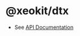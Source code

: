 # @xeokit/dtx

* See [API Documentation](https://xeokit.github.io/sdk/docs/api/modules/_xeokit_dtx.html)

